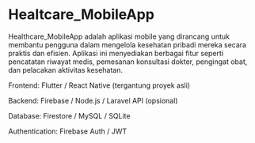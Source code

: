 # Healtcare_MobileApp
Healthcare_MobileApp adalah aplikasi mobile yang dirancang untuk membantu pengguna dalam mengelola kesehatan pribadi mereka secara praktis dan efisien. Aplikasi ini menyediakan berbagai fitur seperti pencatatan riwayat medis, pemesanan konsultasi dokter, pengingat obat, dan pelacakan aktivitas kesehatan.

Frontend: Flutter / React Native (tergantung proyek asli)

Backend: Firebase / Node.js / Laravel API (opsional)

Database: Firestore / MySQL / SQLite

Authentication: Firebase Auth / JWT
